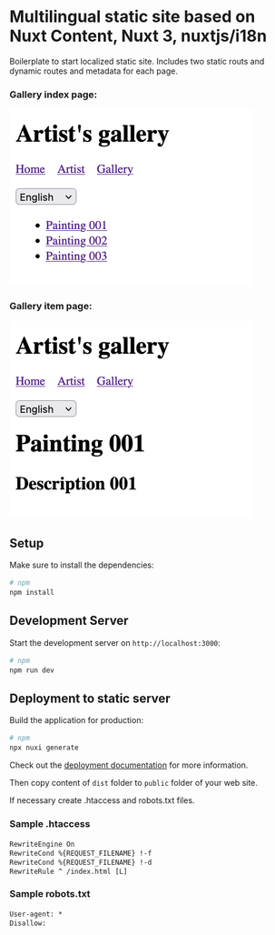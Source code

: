 # Multilingual static site based on Nuxt Content, Nuxt 3, nuxtjs/i18n

Boilerplate to start localized static site. Includes two static routs and dynamic routes and metadata for each page.

### Gallery index page:

![gallery](https://github.com/RollingTL/Image-gallery-nuxt3-i18n/blob/main/images/gallery.png?raw=trues)

### Gallery item page:

![gallery item](https://github.com/RollingTL/Image-gallery-nuxt3-i18n/blob/main/images/item.png?raw=trues)

## Setup

Make sure to install the dependencies:

```bash
# npm
npm install
```

## Development Server

Start the development server on `http://localhost:3000`:

```bash
# npm
npm run dev
```

## Deployment to static server

Build the application for production:

```bash
# npm
npx nuxi generate
```

Check out the [deployment documentation](https://nuxt.com/docs/getting-started/deployment) for more information.

Then copy content of `dist` folder to `public` folder of your web site.

If necessary create .htaccess and robots.txt files.

### Sample .htaccess

```
RewriteEngine On
RewriteCond %{REQUEST_FILENAME} !-f
RewriteCond %{REQUEST_FILENAME} !-d
RewriteRule ^ /index.html [L]
```

### Sample robots.txt

```
User-agent: *
Disallow:
```
